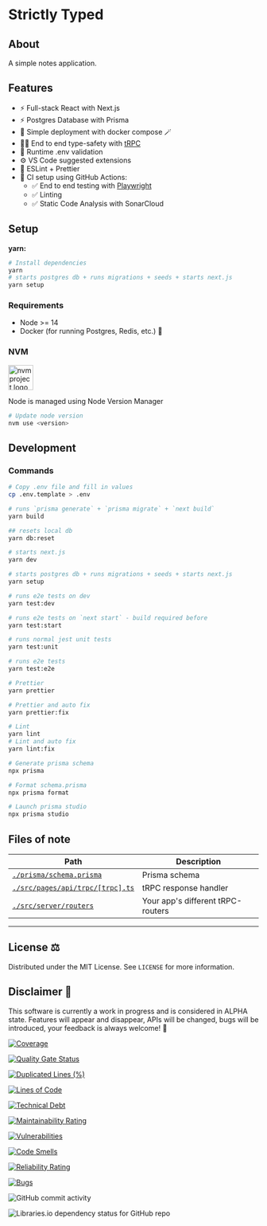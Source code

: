 # Strictly Typed

## About

A simple notes application.

## Features

- ⚡ Full-stack React with Next.js
- ⚡ Postgres Database with Prisma
- 🐳 Simple deployment with docker compose 🪄
- 🧙‍♂️ End to end type-safety with [tRPC](https://trpc.io)
- 🔐 Runtime .env validation
- ⚙️ VS Code suggested extensions
- 🎨 ESLint + Prettier
- 💖 CI setup using GitHub Actions:
  - ✅ End to end testing with [Playwright](https://playwright.dev/)
  - ✅ Linting
  - ✅ Static Code Analysis with SonarCloud

## Setup

**yarn:**

```sh
# Install dependencies
yarn
# starts postgres db + runs migrations + seeds + starts next.js
yarn setup
```

### Requirements

- Node >= 14
- Docker (for running Postgres, Redis, etc.) 🐳

### **NVM**

<a href="https://github.com/nvm-sh/logos"><img alt="nvm project logo" src="https://raw.githubusercontent.com/nvm-sh/logos/HEAD/nvm-logo-color.svg" height="50" /></a>

Node is managed using Node Version Manager

```sh
# Update node version
nvm use <version>
```

## Development

### Commands

```sh
# Copy .env file and fill in values
cp .env.template > .env

# runs `prisma generate` + `prisma migrate` + `next build`
yarn build

## resets local db
yarn db:reset

# starts next.js
yarn dev

# starts postgres db + runs migrations + seeds + starts next.js
yarn setup

# runs e2e tests on dev
yarn test:dev

# runs e2e tests on `next start` - build required before
yarn test:start

# runs normal jest unit tests
yarn test:unit

# runs e2e tests
yarn test:e2e

# Prettier
yarn prettier

# Prettier and auto fix
yarn prettier:fix

# Lint
yarn lint
# Lint and auto fix
yarn lint:fix

# Generate prisma schema
npx prisma

# Format schema.prisma
npx prisma format

# Launch prisma studio
npx prisma studio
```

## Files of note

<table>
  <thead>
    <tr>
      <th>Path</th>
      <th>Description</th>
    </tr>
  </thead>
  <tbody>
    <tr>
      <td><a href="./prisma/schema.prisma"><code>./prisma/schema.prisma</code></a></td>
      <td>Prisma schema</td>
    </tr>
    <tr>
      <td><a href="./src/pages/api/trpc/[trpc].ts"><code>./src/pages/api/trpc/[trpc].ts</code></a></td>
      <td>tRPC response handler</td>
    </tr>
    <tr>
      <td><a href="./src/server/routers"><code>./src/server/routers</code></a></td>
      <td>Your app's different tRPC-routers</td>
    </tr>
  </tbody>
</table>

---

<!-- LICENSE -->

## **License** ⚖️

Distributed under the MIT License. See `LICENSE` for more information.

<!-- DISCLAIMER -->

## **Disclaimer** 🚨

This software is currently a work in progress and is considered in ALPHA state. Features will appear and disappear, APIs will be changed, bugs will be introduced, your feedback is always welcome! 🚧

<!-- BADGES -->

[![Coverage](https://sonarcloud.io/api/project_badges/measure?project=HarrisFauntleroy_strictly-typed&metric=coverage&token=f272ae0dd44fc7e617996a880e44ea444385bee4)](https://sonarcloud.io/summary/new_code?id=HarrisFauntleroy_strictly-typed)

[![Quality Gate Status](https://sonarcloud.io/api/project_badges/measure?project=HarrisFauntleroy_strictly-typed&metric=alert_status&token=f272ae0dd44fc7e617996a880e44ea444385bee4)](https://sonarcloud.io/summary/new_code?id=HarrisFauntleroy_strictly-typed)

[![Duplicated Lines (%)](https://sonarcloud.io/api/project_badges/measure?project=HarrisFauntleroy_strictly-typed&metric=duplicated_lines_density&token=f272ae0dd44fc7e617996a880e44ea444385bee4)](https://sonarcloud.io/summary/new_code?id=HarrisFauntleroy_strictly-typed)

[![Lines of Code](https://sonarcloud.io/api/project_badges/measure?project=HarrisFauntleroy_strictly-typed&metric=ncloc&token=f272ae0dd44fc7e617996a880e44ea444385bee4)](https://sonarcloud.io/summary/new_code?id=HarrisFauntleroy_strictly-typed)

[![Technical Debt](https://sonarcloud.io/api/project_badges/measure?project=HarrisFauntleroy_strictly-typed&metric=sqale_index&token=f272ae0dd44fc7e617996a880e44ea444385bee4)](https://sonarcloud.io/summary/new_code?id=HarrisFauntleroy_strictly-typed)

[![Maintainability Rating](https://sonarcloud.io/api/project_badges/measure?project=HarrisFauntleroy_strictly-typed&metric=sqale_rating&token=f272ae0dd44fc7e617996a880e44ea444385bee4)](https://sonarcloud.io/summary/new_code?id=HarrisFauntleroy_strictly-typed)

[![Vulnerabilities](https://sonarcloud.io/api/project_badges/measure?project=HarrisFauntleroy_strictly-typed&metric=vulnerabilities&token=f272ae0dd44fc7e617996a880e44ea444385bee4)](https://sonarcloud.io/summary/new_code?id=HarrisFauntleroy_strictly-typed)

[![Code Smells](https://sonarcloud.io/api/project_badges/measure?project=HarrisFauntleroy_strictly-typed&metric=code_smells&token=f272ae0dd44fc7e617996a880e44ea444385bee4)](https://sonarcloud.io/summary/new_code?id=HarrisFauntleroy_strictly-typed)

[![Reliability Rating](https://sonarcloud.io/api/project_badges/measure?project=HarrisFauntleroy_strictly-typed&metric=reliability_rating&token=f272ae0dd44fc7e617996a880e44ea444385bee4)](https://sonarcloud.io/summary/new_code?id=HarrisFauntleroy_strictly-typed)

[![Bugs](https://sonarcloud.io/api/project_badges/measure?project=HarrisFauntleroy_strictly-typed&metric=bugs&token=f272ae0dd44fc7e617996a880e44ea444385bee4)](https://sonarcloud.io/summary/new_code?id=HarrisFauntleroy_strictly-typed)

![GitHub commit activity](https://img.shields.io/github/commit-activity/w/HarrisFauntleroy/strictly-typed?style=flat-square)

![Libraries.io dependency status for GitHub repo](https://img.shields.io/librariesio/github/HarrisFauntleroy/strictly-typed?style=flat-square)
